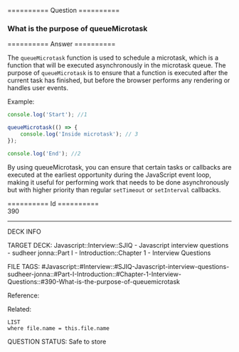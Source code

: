 ========== Question ==========  

### What is the purpose of queueMicrotask  

========== Answer ==========  

The `queueMicrotask` function is used to schedule a microtask, which is a function that will be executed asynchronously in the microtask queue. The purpose of `queueMicrotask` is to ensure that a function is executed after the current task has finished, but before the browser performs any rendering or handles user events.

Example:

```javascript
console.log('Start'); //1

queueMicrotask(() => {
    console.log('Inside microtask'); // 3
});

console.log('End'); //2
```

By using queueMicrotask, you can ensure that certain tasks or callbacks are executed at the earliest opportunity during the JavaScript event loop, making it useful for performing work that needs to be done asynchronously but with higher priority than regular `setTimeout` or `setInterval` callbacks.

========== Id ==========  
390

---

DECK INFO

TARGET DECK: Javascript::Interview::SJIQ - Javascript interview questions - sudheer jonna::Part I - Introduction::Chapter 1 - Interview Questions

FILE TAGS: #Javascript::#Interview::#SJIQ-Javascript-interview-questions-sudheer-jonna::#Part-I-Introduction::#Chapter-1-Interview-Questions::#390-What-is-the-purpose-of-queuemicrotask

Reference:

Related:

```dataview
LIST
where file.name = this.file.name
```

QUESTION STATUS: Safe to store
